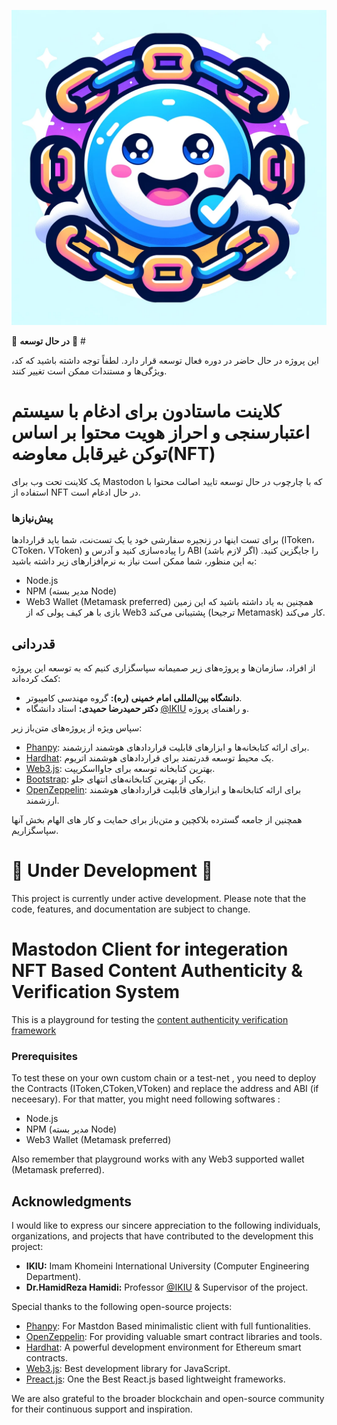 ![logo](public/logo.png)

🚧 **در حال توسعه** 🚧 #

این پروژه در حال حاضر در دوره فعال توسعه قرار دارد. لطفاً توجه داشته باشید که کد، ویژگی‌ها و مستندات ممکن است تغییر کنند.

# کلاینت ماستادون برای ادغام با سیستم اعتبارسنجی و احراز هویت محتوا بر اساس توکن غیرقابل معاوضه(NFT)
یک کلاینت تحت وب برای Mastodon که با چارچوب در حال توسعه تایید اصالت محتوا با استفاده از NFT در حال ادغام است.


### پیش‌نیازها
برای تست اینها در زنجیره سفارشی خود یا یک تست‌نت، شما باید قراردادها (IToken، CToken، VToken) را پیاده‌سازی کنید و آدرس و ABI (اگر لازم باشد) را جایگزین کنید. به این منظور، شما ممکن است نیاز به نرم‌افزارهای زیر داشته باشید:
- Node.js
- NPM (مدیر بسته Node)
- Web3 Wallet (Metamask preferred)
همچنین به یاد داشته باشید که این زمین بازی با هر کیف پولی که از Web3 پشتیبانی می‌کند (ترجیحا Metamask) کار می‌کند.

## قدردانی
از افراد، سازمان‌ها و پروژه‌های زیر صمیمانه سپاسگزاری کنیم که به توسعه این پروژه کمک کرده‌اند:

- **دانشگاه بین‌المللی امام خمینی (ره):** گروه مهندسی کامپیوتر.
- **دکتر حمیدرضا حمیدی:** استاد دانشگاه [@IKIU](https://ikiu.ac.ir/) و راهنمای پروژه.

سپاس ویژه از پروژه‌های متن‌باز زیر:

- [Phanpy](https://github.com/cheeaun/phanpy): برای ارائه کتابخانه‌ها و ابزارهای قابلیت قراردادهای هوشمند ارزشمند.
- [Hardhat](https://hardhat.org/): یک محیط توسعه قدرتمند برای قراردادهای هوشمند اتریوم.
- [Web3.js](https://web3js.org/): بهترین کتابخانه توسعه برای جاوااسکریپت.
- [Bootstrap](https://getbootstrap.com/): یکی از بهترین کتابخانه‌های انتهای جلو.
- [OpenZeppelin](https://openzeppelin.com/): برای ارائه کتابخانه‌ها و ابزارهای قابلیت قراردادهای هوشمند ارزشمند.

همچنین از جامعه گسترده بلاکچین و متن‌باز برای حمایت و کار های الهام بخش آنها سپاسگزاریم.


# 🚧 **Under Development** 🚧

This project is currently under active development. Please note that the code, features, and documentation are subject to change.


# Mastodon Client for integeration NFT Based Content Authenticity & Verification System
This is a playground for testing the  [content authenticity verification framework](https://github.com/mohroba/nft_content_verification)


### Prerequisites
To test these on your own custom chain or a test-net , you need to deploy the Contracts (IToken,CToken,VToken) and replace the address and ABI (if neceesary). For that matter, you might need following softwares :
- Node.js
- NPM (مدیر بسته Node)
- Web3 Wallet (Metamask preferred)

Also remember that playground works with any Web3 supported wallet (Metamask preferred).

## Acknowledgments

I would like to express our sincere appreciation to the following individuals, organizations, and projects that have contributed to the development this project:

- **IKIU:** Imam Khomeini International University (Computer Engineering Department).
- **Dr.HamidReza Hamidi:** Professor [@IKIU](https://ikiu.ac.ir/) & Supervisor of the project.


Special thanks to the following open-source projects:

- [Phanpy](https://github.com/cheeaun/phanpy): For Mastdon Based minimalistic client with full funtionalities.
- [OpenZeppelin](https://openzeppelin.com/): For providing valuable smart contract libraries and tools.
- [Hardhat](https://hardhat.org/): A powerful development environment for Ethereum smart contracts.
- [Web3.js](https://web3js.org/): Best development library for JavaScript.
- [Preact.js](https://preactjs.com/): One the Best React.js based lightweight frameworks.

We are also grateful to the broader blockchain and open-source community for their continuous support and inspiration.
